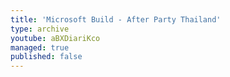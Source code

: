 ```yaml
---
title: 'Microsoft Build - After Party Thailand'
type: archive
youtube: aBXDiariKco
managed: true
published: false
---
```

